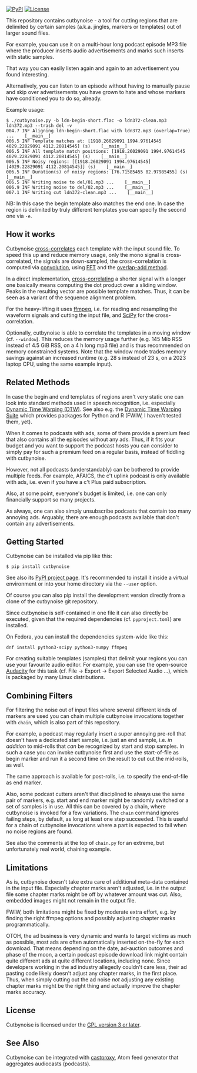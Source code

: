 [![PyPI](https://img.shields.io/pypi/v/cutbynoise.svg)][pypi] [![License](https://img.shields.io/badge/license-GPL--3+-blue.svg)][gpl]

This repository contains cutbynoise - a tool for cutting regions
that are delimited by certain samples (a.k.a. jingles, markers or
templates) out of larger sound files.

For example, you can use it on a multi-hour long podcast episode
MP3 file where the producer inserts audio advertisements and
marks such inserts with static samples.

That way you can easily listen again and again to an
advertisement you found interesting.

Alternatively, you can listen to an episode without having to
manually pause and skip over advertisements you have grown to
hate and whose markers have conditioned you to do so, already.

Example usage:

```
$ ./cutbynoise.py -b ldn-begin-short.flac -o ldn372-clean.mp3 ldn372.mp3 --trash del -v
004.7 INF Aligning ldn-begin-short.flac with ldn372.mp3 (overlap=True) ...    [__main__]
006.5 INF Template matches at: [1918.26029091 1994.97614545 4029.22829091 4112.20814545] (s)    [__main__]
006.5 INF All template match positions: [1918.26029091 1994.97614545 4029.22829091 4112.20814545] (s)    [__main__]
006.5 INF Noisy regions: [[1918.26029091 1994.97614545]  [4029.22829091 4112.20814545]] (s)    [__main__]
006.5 INF Duration(s) of noisy regions: [76.71585455 82.97985455] (s)    [__main__]
006.5 INF Writing noise to del/01.mp3 ...    [__main__]
006.9 INF Writing noise to del/02.mp3 ...    [__main__]
007.1 INF Writing cut ldn372-clean.mp3 ...    [__main__]
```

NB: In this case the begin template also matches the end one.
In case the region is delimited by truly different templates you
can specify the second one via `-e`.


## How it works

Cutbynoise [cross-correlates][cc] each template with the input
sound file. To speed this up and reduce memory usage, only the
mono signal is cross-correlated, the signals are down-sampled,
the cross-correlation is computed via [convolution][conv], using
[FFT][fft] and the [overlap-add method][oa].

In a direct implementation, [cross-correlating][cc] a shorter
signal with a longer one basically means computing the
dot product over a sliding window.
Peaks in the resulting vector are possible template matches.
Thus, it can be seen as a variant of the sequence alignment
problem.

For the heavy-lifting it uses [ffmpeg][ffmpeg],
i.e. for reading and resampling the
waveform signals and cutting the input file, and [SciPy][scipy]
for the cross-correlation.

Optionally, cutbynoise is able to correlate the templates in a
moving window (cf. `--window`). This reduces the memory usage
further (e.g. 145 Mib RSS instead of 4.5 GiB RSS, on a 4 h long
mp3 file) and is thus recommended on memory constrained systems.
Note that the window mode trades memory savings against an
increased runtime (e.g. 28 s instead of 23 s, on a 2023 laptop
CPU, using the same example input).


## Related Methods

In case the begin and end templates of regions aren't very static
one can look into standard methods used in speech recognition,
i.e. especially [Dynamic Time Warping (DTW)][dtw]. See also e.g.
the [Dynamic Time Warping Suite][dtws] which provides packages
for Python and R (FWIW, I haven't tested them, yet).

When it comes to podcasts with ads, some of them provide a
premium feed that also contains all the episodes without any ads.
Thus, if it fits your budget and you want to support the podcast
hosts you can consider to simply pay for such a premium feed on a
regular basis, instead of fiddling with cutbynoise.

However, not all podcasts (understandably) can be bothered to
provide multiple feeds. For example, AFAICS, the c't uplink
podcast is only available with ads, i.e. even if you have a c't
Plus paid subscription.

Also, at some point, everyone's budget is limited, i.e. one can
only financially support so many projects.

As always, one can also simply unsubscribe podcasts that contain
too many annoying ads. Arguably, there are enough podcasts
available that don't contain any advertisements.


## Getting Started

Cutbynoise can be installed via pip like this:

    $ pip install cutbynoise

See also its [PyPI project page][pypi]. It's recommended to
install it inside a virtual environment or into your home
directory via the `--user` option.

Of course you can also pip install the development version
directly from a clone of the cutbynoise git repository.

Since cutbynoise is self-contained in one file it can also
directly be executed, given that the required dependencies (cf.
`pyproject.toml`) are installed.

On Fedora, you can install the dependencies system-wide like this:

```
dnf install python3-scipy python3-numpy ffmpeg
```

For creating suitable templates (samples) that delimit your
regions you can use your favourite audio editor. For example,
you can use the open-source [Audacity][audacity] for this task
(cf.  File -> Export -> Export Selected Audio ...), which is
packaged by many Linux distributions.


## Combining Filters

For filtering the noise out of input files where several
different kinds of markers are used you can chain multiple
cutbynoise invocations together with `chain`, which is also part
of this repository.

For example, a podcast may regularly insert a super annoying
pre-roll that doesn't have a dedicated start sample, i.e. just an
end sample, i.e. _in addition_ to mid-rolls that _can_ be
recognized by start and stop samples.
In such a case you can invoke cutbynoise first and use the
start-of-file as begin marker and run it a second time on the
result to cut out the mid-rolls, as well.

The same approach is available for post-rolls, i.e. to specify
the end-of-file as end marker.

Also, some podcast cutters aren't that disciplined to always use
the same pair of markers, e.g. start and end marker might be
randomly switched or a set of samples is in use.
All this can be covered by a chain, where cutbynoise is invoked
for a few variations. The `chain` command ignores failing steps,
by default, as long at least one step succeeded. This is useful
for a chain of cutbynoise invocations where a part is expected to
fail when no noise regions are found.

See also the comments at the top of `chain.py` for an extreme,
but unfortunately real world, chaining example.


## Limitations

As is, cutbynoise doesn't take extra care of additional meta-data
contained in the input file.
Especially chapter marks aren't adjusted, i.e. in the output
file some chapter marks might be off by whatever amount was cut.
Also, embedded images might not remain in the output file.

FWIW, both limitations might be fixed by moderate extra effort,
e.g. by finding the right ffmpeg options and possibly adjusting
chapter marks programmatically.

OTOH, the ad business is very dynamic and wants to target
victims as much as possible, most ads are often automatically
inserted on-the-fly for each download. That means depending on
the date, ad-auction outcomes and phase of the moon, a certain
podcast episode download link might contain quite different ads
at quite different locations, including none.
Since developers working in the ad industry allegedly couldn't care
less, their ad pasting code likely doesn't adjust any chapter
marks, in the first place. Thus, when simply cutting out the ad
noise _not_ adjusting any existing chapter marks might be the
right thing and actually improve the chapter marks accuracy.


## License

Cutbynoise is licensed under the [GPL version 3 or later][gpl].


## See Also

Cutbynoise can be integrated with [castproxy](https://github.com/gsauthof/feed-util#castproxypy),
Atom feed generator that aggregates audiocasts (podcasts).


[cc]: https://en.wikipedia.org/wiki/Cross-correlation
[conv]: https://en.wikipedia.org/wiki/Cross-correlation#Properties
[fft]: https://en.wikipedia.org/wiki/Fast_Fourier_transform
[oa]: https://en.wikipedia.org/wiki/Overlap%E2%80%93add_method
[ffmpeg]: https://en.wikipedia.org/wiki/FFmpeg
[scipy]: https://docs.scipy.org/doc/scipy/reference/generated/scipy.signal.correlate.html
[gpl]: https://en.wikipedia.org/wiki/GNU_General_Public_License
[dtw]: https://en.wikipedia.org/wiki/Dynamic_time_warping
[dtws]: https://dynamictimewarping.github.io/
[audacity]: https://en.wikipedia.org/wiki/Audacity_(audio_editor)
[pypi]: https://pypi.org/project/cutbynoise/

